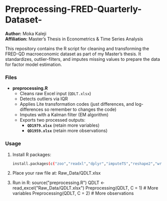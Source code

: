 # Preprocessing-FRED-Quarterly-Dataset-

**Author:** Moka Kaleji  
**Affiliation:** Master’s Thesis in Econometrics & Time Series Analysis  

This repository contains the R script for cleaning and transforming the FRED-QD macroeconomic dataset as part of my Master’s thesis. It standardizes, outlier-filters, and imputes missing values to prepare the data for factor model estimation.

### Files
- **preprocessing.R**  
  - Cleans raw Excel input (`QDLT.xlsx`)
  - Detects outliers via IQR
  - Applies Lite transformation codes (just differences, and log-differences so remember to changes the code)
  - Imputes with a Kalman filter (EM algorithm)
  - Exports two processed outputs:
    - **`QD1979.xlsx`** (retain more variables)
    - **`QD1959.xlsx`** (retain more observations)

### Usage

1. Install R packages:
   ```bash
   install.packages(c("zoo","readxl","dplyr","imputeTS","reshape2","writexl"))

2. Place your raw file at:
Raw_Data/QDLT.xlsx

3. Run in R:
source("preprocessing.R")
QDLT <- read_excel("Raw_Data/QDLT.xlsx")
Preprocessing(QDLT, C = 1)  # More variables
Preprocessing(QDLT, C = 2)  # More observations
